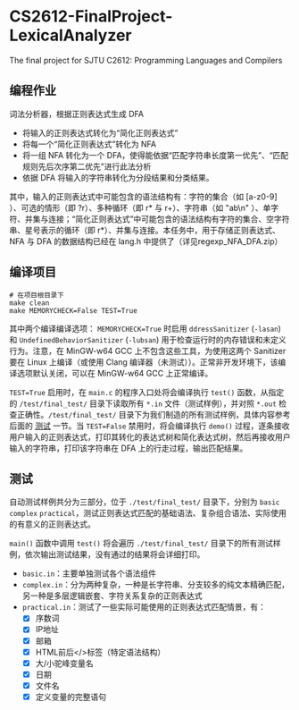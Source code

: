 # CS2612-FinalProject-LexicalAnalyzer
The final project for SJTU C2612: Programming Languages and Compilers

## 编程作业

词法分析器，根据正则表达式生成 DFA

+ 将输入的正则表达式转化为“简化正则表达式”
+ 将每一个“简化正则表达式”转化为 NFA
+ 将一组 NFA 转化为一个 DFA，使得能依据“匹配字符串长度第一优先”、“匹配规则先后次序第二优先”进行此法分析
+ 依据 DFA 将输入的字符串转化为分段结果和分类结果。

其中，输入的正则表达式中可能包含的语法结构有：字符的集合（如 [a-z0-9] ）、可选的情形（即 ?r）、多种循环（即 r* 与 r+）、字符串（如 "ab\n" ）、单字符、并集与连接；“简化正则表达式”中可能包含的语法结构有字符的集合、空字符串、星号表示的循环（即 r*）、并集与连接。本任务中，用于存储正则表达式、 NFA 与 DFA 的数据结构已经在 lang.h 中提供了（详见regexp_NFA_DFA.zip）


## 编译项目

```shell
# 在项目根目录下
make clean
make MEMORYCHECK=False TEST=True
```

其中两个编译编译选项： `MEMORYCHECK=True` 时启用 `ddressSanitizer` (`-lasan`) 和 `UndefinedBehaviorSanitizer` (`-lubsan`) 用于检查运行时的内存错误和未定义行为。注意，在 MinGW-w64 GCC 上不包含这些工具，为使用这两个 Sanitizer 要在 Linux 上编译（或使用 Clang 编译器（未测试））。正常非开发环境下，该编译选项默认关闭，可以在 MinGW-w64 GCC 上正常编译。

`TEST=True` 启用时，在 `main.c` 的程序入口处将会编译执行 `test()` 函数，从指定的 `/test/final_test/` 目录下读取所有 `*.in` 文件（测试样例），并对照 `*.out` 检查正确性。`/test/final_test/` 目录下为我们制造的所有测试样例，具体内容参考后面的 <u>测试</u> 一节。当 `TEST=False` 禁用时，将会编译执行 `demo()` 过程，逐条接收用户输入的正则表达式，打印其转化的表达式树和简化表达式树，然后再接收用户输入的字符串，打印该字符串在 DFA 上的行走过程，输出匹配结果。


## 测试

自动测试样例共分为三部分，位于 `./test/final_test/` 目录下，分别为 `basic` `complex` `practical`，测试正则表达式匹配的基础语法、复杂组合语法、实际使用的有意义的正则表达式。

`main()` 函数中调用 `test()` 将会遍历 `./test/final_test/` 目录下的所有测试样例，依次输出测试结果，没有通过的结果将会详细打印。

* `basic.in`：主要单独测试各个语法组件
* `complex.in`：分为两种复杂，一种是长字符串、分支较多的纯文本精确匹配，另一种是多层逻辑嵌套、字符关系复杂的正则表达式
* `practical.in`：测试了一些实际可能使用的正则表达式匹配情景，有：
  * [x] 序数词
  * [x] IP地址
  * [x] 邮箱
  * [x] HTML前后</>标签（特定语法结构）
  * [x] 大/小驼峰变量名
  * [x] 日期
  * [x] 文件名
  * [x] 定义变量的完整语句